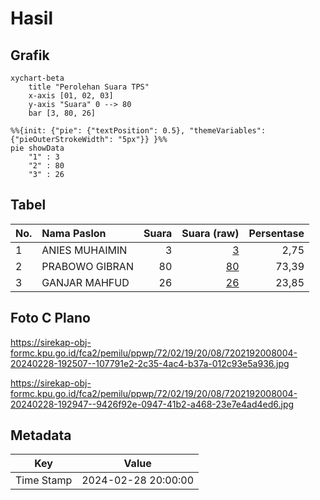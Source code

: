 # Hasil

## Grafik

```mermaid
xychart-beta
    title "Perolehan Suara TPS"
    x-axis [01, 02, 03]
    y-axis "Suara" 0 --> 80
    bar [3, 80, 26]
```

```mermaid
%%{init: {"pie": {"textPosition": 0.5}, "themeVariables": {"pieOuterStrokeWidth": "5px"}} }%%
pie showData
    "1" : 3
    "2" : 80
    "3" : 26
```

## Tabel

| No. | Nama Paslon    | Suara | Suara (raw) | Persentase |
|:--- |:-------------- | -----:| -----------:| ----------:|
| 1   | ANIES MUHAIMIN | 3     | [3][p-1]    | 2,75       |
| 2   | PRABOWO GIBRAN | 80    | [80][p-2]   | 73,39      |
| 3   | GANJAR MAHFUD  | 26    | [26][p-3]   | 23,85      |


[p-1]: https://github.com/gigit-pemilu/pemilu-2024-72-sulawesi-tengah/blob/main/pilpres/hitung-suara/sub/72-sulawesi-tengah/sub/02-poso/sub/19-poso-pesisir-selatan/sub/2008-padalembara/sub/004-tps/sub/paslon-1.txt
[p-2]: https://github.com/gigit-pemilu/pemilu-2024-72-sulawesi-tengah/blob/main/pilpres/hitung-suara/sub/72-sulawesi-tengah/sub/02-poso/sub/19-poso-pesisir-selatan/sub/2008-padalembara/sub/004-tps/sub/paslon-2.txt
[p-3]: https://github.com/gigit-pemilu/pemilu-2024-72-sulawesi-tengah/blob/main/pilpres/hitung-suara/sub/72-sulawesi-tengah/sub/02-poso/sub/19-poso-pesisir-selatan/sub/2008-padalembara/sub/004-tps/sub/paslon-3.txt

## Foto C Plano

https://sirekap-obj-formc.kpu.go.id/fca2/pemilu/ppwp/72/02/19/20/08/7202192008004-20240228-192507--107791e2-2c35-4ac4-b37a-012c93e5a936.jpg

https://sirekap-obj-formc.kpu.go.id/fca2/pemilu/ppwp/72/02/19/20/08/7202192008004-20240228-192947--9426f92e-0947-41b2-a468-23e7e4ad4ed6.jpg


## Metadata

| Key        | Value               |
| ---------- | ------------------- |
| Time Stamp | 2024-02-28 20:00:00 |



